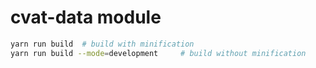 # cvat-data module

```bash
yarn run build  # build with minification
yarn run build --mode=development     # build without minification
```
